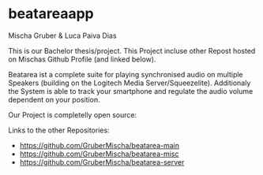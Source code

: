 # beatareaapp
Mischa Gruber & Luca Paiva Dias

This is our Bachelor thesis/project. This Project incluse other Repost hosted on Mischas Github Profile (and linked below).

Beatarea ist a complete suite for playing synchronised audio on multiple Speakers (building on the Logitech Media Server/Squeezelite). Additionaly the System is able to track your smartphone and regulate the audio volume dependent on your position.

Our Project is completelly open source:

Links to the other Repositories:

* https://github.com/GruberMischa/beatarea-main
* https://github.com/GruberMischa/beatarea-misc
* https://github.com/GruberMischa/beatarea-server
